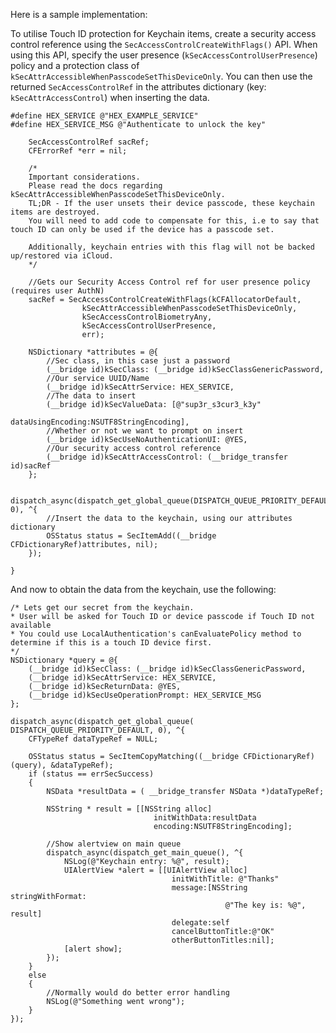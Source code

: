 
Here is a sample implementation:

To utilise Touch ID protection for Keychain items, create a security access control
reference using the `SecAccessControlCreateWithFlags()` API. When using this API,
specify the user presence (`kSecAccessControlUserPresence`) policy and a protection
class of `kSecAttrAccessibleWhenPasscodeSetThisDeviceOnly`. You can then use the
returned `SecAccessControlRef` in the attributes dictionary (key:
`kSecAttrAccessControl`) when inserting the data.

    #define HEX_SERVICE @"HEX_EXAMPLE_SERVICE"
    #define HEX_SERVICE_MSG @"Authenticate to unlock the key"

        SecAccessControlRef sacRef;
        CFErrorRef *err = nil;

        /*
        Important considerations.
        Please read the docs regarding kSecAttrAccessibleWhenPasscodeSetThisDeviceOnly.
        TL;DR - If the user unsets their device passcode, these keychain items are destroyed.
        You will need to add code to compensate for this, i.e to say that touch ID can only be used if the device has a passcode set.

        Additionally, keychain entries with this flag will not be backed up/restored via iCloud.
        */

        //Gets our Security Access Control ref for user presence policy (requires user AuthN)
        sacRef = SecAccessControlCreateWithFlags(kCFAllocatorDefault,
                    kSecAttrAccessibleWhenPasscodeSetThisDeviceOnly,
                    kSecAccessControlBiometryAny,
                    kSecAccessControlUserPresence,
                    err);

        NSDictionary *attributes = @{
            //Sec class, in this case just a password
            (__bridge id)kSecClass: (__bridge id)kSecClassGenericPassword,
            //Our service UUID/Name
            (__bridge id)kSecAttrService: HEX_SERVICE,
            //The data to insert
            (__bridge id)kSecValueData: [@"sup3r_s3cur3_k3y"
                                            dataUsingEncoding:NSUTF8StringEncoding],
            //Whether or not we want to prompt on insert
            (__bridge id)kSecUseNoAuthenticationUI: @YES,
            //Our security access control reference
            (__bridge id)kSecAttrAccessControl: (__bridge_transfer id)sacRef
        };

        dispatch_async(dispatch_get_global_queue(DISPATCH_QUEUE_PRIORITY_DEFAULT, 0), ^{
            //Insert the data to the keychain, using our attributes dictionary
            OSStatus status = SecItemAdd((__bridge CFDictionaryRef)attributes, nil);
        });

    }
And now to obtain the data from the keychain, use the following:

    /* Lets get our secret from the keychain.
    * User will be asked for Touch ID or device passcode if Touch ID not available
    * You could use LocalAuthentication's canEvaluatePolicy method to determine if this is a touch ID device first.
    */
    NSDictionary *query = @{
        (__bridge id)kSecClass: (__bridge id)kSecClassGenericPassword,
        (__bridge id)kSecAttrService: HEX_SERVICE,
        (__bridge id)kSecReturnData: @YES,
        (__bridge id)kSecUseOperationPrompt: HEX_SERVICE_MSG
    };

    dispatch_async(dispatch_get_global_queue( DISPATCH_QUEUE_PRIORITY_DEFAULT, 0), ^{
        CFTypeRef dataTypeRef = NULL;

        OSStatus status = SecItemCopyMatching((__bridge CFDictionaryRef)(query), &dataTypeRef);
        if (status == errSecSuccess)
        {
            NSData *resultData = ( __bridge_transfer NSData *)dataTypeRef;

            NSString * result = [[NSString alloc]
                                    initWithData:resultData
                                    encoding:NSUTF8StringEncoding];

            //Show alertview on main queue
            dispatch_async(dispatch_get_main_queue(), ^{
                NSLog(@"Keychain entry: %@", result);
                UIAlertView *alert = [[UIAlertView alloc]
                                        initWithTitle: @"Thanks"
                                        message:[NSString stringWithFormat:
                                                    @"The key is: %@", result]
                                        delegate:self
                                        cancelButtonTitle:@"OK"
                                        otherButtonTitles:nil];
                [alert show];
            });
        }
        else
        {
            //Normally would do better error handling
            NSLog(@"Something went wrong");
        }
    });
